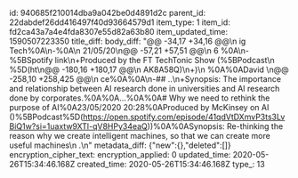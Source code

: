 id: 940685f210014dba9a042be0d4891d2c
parent_id: 22dabdef26dd416497f40d93664579d1
item_type: 1
item_id: fd2ca43a7a4e4fda8307e55d82a63b80
item_updated_time: 1590507223350
title_diff: 
body_diff: "@@ -34,17 +34,16 @@\n ig Tech%0A\n-%0A\n 21/05/20\n@@ -57,21 +57,51 @@\n 6  %0A\n-%5BSpotify link\n+Produced by the FT TechTonic Show (%5BPodcast\n %5D(ht\n@@ -180,16 +180,17 @@\n AK8A58Q)\n+)\n %0A%0ADavid \n@@ -258,10 +258,425 @@\n ce%0A%0A\n-## ..\n+Synopsis: The importance and relationship between AI research done in universities and AI research done by corporates.%0A%0A...%0A%0A# Why we need to rethink the purpose of AI%0A23/05/2020 20:28%0AProduced by McKinsey on AI ()%5BPodcast%5D(https://open.spotify.com/episode/41qdVtDXmvP3ts3LvBiQ1w?si=1uaxtw9XTl-qV8HPy34eaQ))%0A%0ASynopsis: Re-thinking the reason why we create intelligent machines, so that we can create more useful machines\n .\n"
metadata_diff: {"new":{},"deleted":[]}
encryption_cipher_text: 
encryption_applied: 0
updated_time: 2020-05-26T15:34:46.168Z
created_time: 2020-05-26T15:34:46.168Z
type_: 13